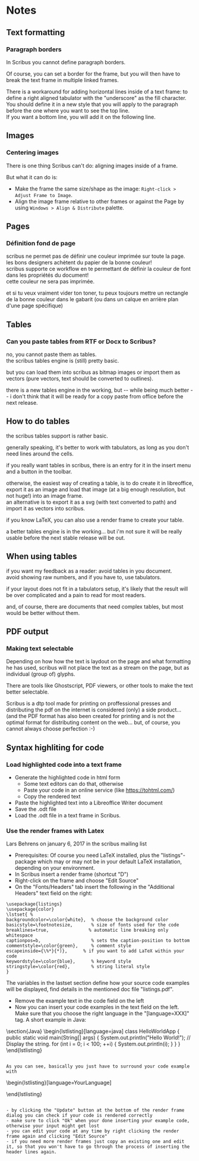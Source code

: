# Notes

## Text formatting

### Paragraph borders

In Scribus you cannot define paragraph borders.

Of course, you can set a border for the frame, but you will then have to break the text frame in multiple linked frames.

There is a workaround for adding horizontal lines inside of a text frame: to define a right aligned tabulator with the "underscore" as the fill character.  
You should define it in a new style that you will apply to the paragraph before the one where you want to see the top line.  
If you want a bottom line, you will add it on the following line.

## Images

### Centering images

There is one thing Scribus can't do: aligning images inside of a frame.

But what it can do is:

- Make the frame the same size/shape as the image: `Right-click > Adjust Frame to Image`.
- Align the image frame relative to other frames or against the Page by using `Windows > Align & Distribute` palette.

## Pages

### Définition fond de page

scribus ne permet pas de définir une couleur imprimée sur toute la page. les bons designers achètent du papier de la bonne couleur!  
scribus supporte ce workflow en te permettant de définir la couleur de font dans les propriétés du document!  
cette couleur ne sera pas imprimée.

et si tu veux vraiment vider ton toner, tu peux toujours mettre un rectangle de la bonne couleur dans le gabarit (ou dans un calque en arrière plan d'une page spécifique)

## Tables

### Can you paste tables from RTF or Docx to Scribus?

no, you cannot paste them as tables.  
the scribus tables engine is (still) pretty basic.

but you can load them into scribus as bitmap images or import them as vectors (pure vectors, text should be converted to outlines).

there is a new tables engine in the working, but -- while being much better -- i don't think that it will be ready for a copy paste from office before the next release.

## How to do tables

the scribus tables support is rather basic.

generally speaking, it's better to work with tabulators, as long as you don't need lines around the cells.

if you really want tables in scribus, there is an entry for it in the insert menu and a button in the toolbar.

otherwise, the easiest way of creating a table, is to do create it in libreoffice, export it as an image and load that image (at a big enough resolution, but not huge!) into an image frame.  
an alternative is to export it as a svg (with text converted to path) and import it as vectors into scribus.

if you know LaTeX, you can also use a render frame to create your table.

a better tables engine is in the working... but i'm not sure it will be really usable before the next stable release will be out.

## When using tables

if you want my feedback as a reader: avoid tables in you document.  
avoid showing raw numbers, and if you have to, use tabulators.

if your layout does not fit in a tabulators setup, it's likely that the result will be over complicated and a pain to read for most readers.

and, of course, there are documents that need  complex tables, but most would be better without them.

## PDF output

### Making text selectable

Depending on how how the text is laydout on the page and what formatting he has used, scribus will not place the text as a stream on the page, but as individual (group of) glyphs.

There are tools like Ghostscript, PDF viewers, or other tools to make the text better selectable.

Scribus is a dtp tool made for printing on proffessional presses and distributing the pdf on the internet is considered (only) a side product... (and the PDF format has also been created for printing and is not the optimal format for distributing content on the web... but, of course, you cannot always choose perfection :-)

## Syntax highliting for code

### Load highlighted code into a text frame

- Generate the highlighted code in html form
  - Some text editors can do that, otherwise
  - Paste your code in an online service (like <https://tohtml.com/>)
  - Copy the rendered text
- Paste the highlighted text into a Libreoffice Writer document
- Save the .odt file
- Load the .odt file in a text frame in Scribus.

### Use the render frames with Latex

Lars Behrens on january 6, 2017 in the scribus mailing list

- Prerequisites: Of course you need LaTeX installed, plus the "listings"-package which may or may not be in your default LaTeX installation, depending on your environment.
- In Scribus insert a render frame (shortcut "D")
- Right-click on the frame and choose "Edit Source"
- On the "Fonts/Headers" tab insert the following in the "Additional Headers" text field on the right:
~~~
\usepackage{listings}
\usepackage{color}
\lstset{ %
backgroundcolor=\color{white},  % choose the background color
basicstyle=\footnotesize,       % size of fonts used for the code
breaklines=true,               % automatic line breaking only whitespace
captionpos=b,                   % sets the caption-position to bottom
commentstyle=\color{green},     % comment style
escapeinside={\%*}{*)},      % if you want to add LaTeX within your code
keywordstyle=\color{blue},      % keyword style
stringstyle=\color{red},        % string literal style
}
~~~

  The variables in the lastset section define how your source code examples will be displayed, find details in the mentioned doc file "listings.pdf".
- Remove the example text in the code field on the left
- Now you can insert your code examples in the text field on the left.  
  Make sure that you choose the right language in the "[language=XXX]" tag. A short example in Java:


\section{Java}
\begin{lstlisting}[language=java]
class HelloWorldApp {
    public static void main(String[] args) {
        System.out.println("Hello World!"); // Display the string.
        for (int i = 0; i < 100; ++i) {
            System.out.println(i);
        }
    }
}
\end{lstlisting}
~~~

As you can see, basically you just have to surround your code example with

~~~
\begin{lstlisting}[language=YourLanguage]

\end{lstlisting}
~~~

- by clicking the "Update" button at the bottom of the render frame dialog you can check if your code is rendered correctly
- make sure to click "Ok" when your done inserting your example code, otherwise your input might get lost
- you can edit your code at any time by right clicking the render frame again and clicking "Edit Source"
- if you need more render frames just copy an existing one and edit it, so that you won't have to go through the process of inserting the header lines again.

